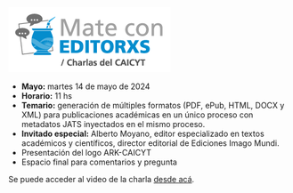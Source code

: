 ![](./media/mate.png)

- **Mayo:** martes 14 de mayo de 2024
- **Horario:** 11 hs
- **Temario:** generación de múltiples formatos (PDF, ePub, HTML, DOCX y XML) para publicaciones académicas en un único proceso con metadatos JATS inyectados en el mismo proceso.
- **Invitado especial:** Alberto Moyano, editor especializado en textos académicos y científicos, director editorial de Ediciones Imago Mundi.
- Presentación del logo ARK-CAICYT
- Espacio final para comentarios y pregunta

Se puede acceder al video de la charla [desde acá](https://www.youtube.com/watch?v=4c4hpXzGecM).





